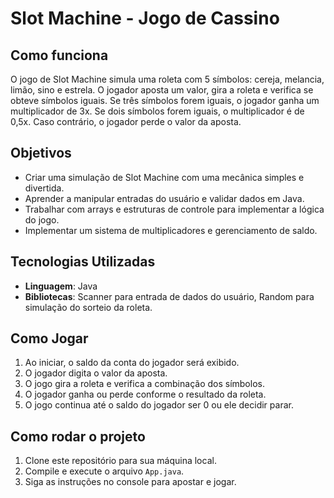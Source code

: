 # Slot Machine - Jogo de Cassino

## Como funciona

O jogo de Slot Machine simula uma roleta com 5 símbolos: cereja, melancia, limão, sino e estrela. O jogador aposta um valor, gira a roleta e verifica se obteve símbolos iguais. Se três símbolos forem iguais, o jogador ganha um multiplicador de 3x. Se dois símbolos forem iguais, o multiplicador é de 0,5x. Caso contrário, o jogador perde o valor da aposta.

## Objetivos

- Criar uma simulação de Slot Machine com uma mecânica simples e divertida.
- Aprender a manipular entradas do usuário e validar dados em Java.
- Trabalhar com arrays e estruturas de controle para implementar a lógica do jogo.
- Implementar um sistema de multiplicadores e gerenciamento de saldo.

## Tecnologias Utilizadas

- **Linguagem**: Java
- **Bibliotecas**: Scanner para entrada de dados do usuário, Random para simulação do sorteio da roleta.

## Como Jogar

1. Ao iniciar, o saldo da conta do jogador será exibido.
2. O jogador digita o valor da aposta.
3. O jogo gira a roleta e verifica a combinação dos símbolos.
4. O jogador ganha ou perde conforme o resultado da roleta.
5. O jogo continua até o saldo do jogador ser 0 ou ele decidir parar.

## Como rodar o projeto

1. Clone este repositório para sua máquina local.
2. Compile e execute o arquivo `App.java`.
3. Siga as instruções no console para apostar e jogar.